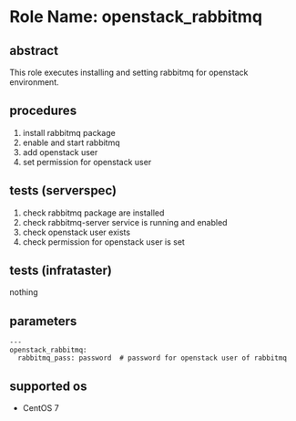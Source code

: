 # Role Name: openstack_rabbitmq

## abstract
This role executes installing and setting rabbitmq for openstack environment.

## procedures
1. install rabbitmq package
2. enable and start rabbitmq
3. add openstack user
4. set permission for openstack user

## tests (serverspec)
1. check rabbitmq package are installed
2. check rabbitmq-server service is running and enabled
3. check openstack user exists
4. check permission for openstack user is set

## tests (infrataster)
nothing

## parameters
```
---
openstack_rabbitmq:
  rabbitmq_pass: password  # password for openstack user of rabbitmq
```

## supported os
* CentOS 7
